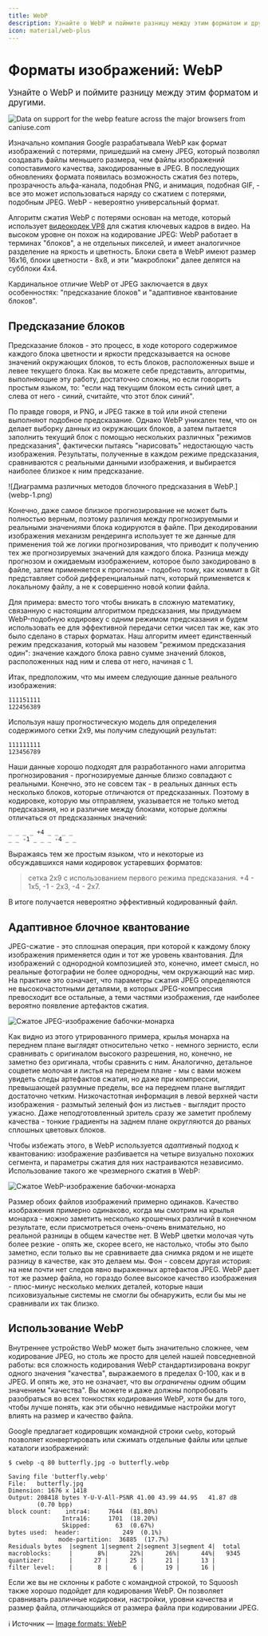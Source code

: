 ```yaml
---
title: WebP
description: Узнайте о WebP и поймите разницу между этим форматом и другими.
icon: material/web-plus
---
```


# Форматы изображений: WebP

<big>Узнайте о WebP и поймите разницу между этим форматом и другими.</big>

<p class="ciu_embed" data-feature="webp" data-periods="future_1,current,past_1,past_2" data-accessible-colours="false">
<picture>
<source type="image/webp" srcset="https://caniuse.bitsofco.de/image/webp.webp">
<source type="image/png" srcset="https://caniuse.bitsofco.de/image/webp.png">
<img src="https://caniuse.bitsofco.de/image/webp.jpg" alt="Data on support for the webp feature across the major browsers from caniuse.com">
</picture>
</p>

Изначально компания Google разрабатывала WebP как формат изображений с потерями, пришедший на смену JPEG, который позволял создавать файлы меньшего размера, чем файлы изображений сопоставимого качества, закодированные в JPEG. В последующих обновлениях формата появилась возможность сжатия без потерь, прозрачность альфа-канала, подобная PNG, и анимация, подобная GIF, - все это может использоваться наряду со сжатием с потерями, подобным JPEG. WebP - невероятно универсальный формат.

Алгоритм сжатия WebP с потерями основан на методе, который использует [видеокодек VP8](https://datatracker.ietf.org/doc/html/draft-bankoski-vp8-bitstream-01#page-7) для сжатия ключевых кадров в видео. На высоком уровне он похож на кодирование JPEG: WebP работает в терминах "блоков", а не отдельных пикселей, и имеет аналогичное разделение на яркость и цветность. Блоки света в WebP имеют размер 16x16, блоки цветности - 8x8, и эти "макроблоки" далее делятся на субблоки 4x4.

Кардинальное отличие WebP от JPEG заключается в двух особенностях: "предсказание блоков" и "адаптивное квантование блоков".

## Предсказание блоков

Предсказание блоков - это процесс, в ходе которого содержимое каждого блока цветности и яркости предсказывается на основе значений окружающих блоков, то есть блоков, расположенных выше и левее текущего блока. Как вы можете себе представить, алгоритмы, выполняющие эту работу, достаточно сложны, но если говорить простым языком, то: "если над текущим блоком есть синий цвет, а слева от него - синий, считайте, что этот блок синий".

По правде говоря, и PNG, и JPEG также в той или иной степени выполняют подобное предсказание. Однако WebP уникален тем, что он делает выборку данных из окружающих блоков, а затем пытается заполнить текущий блок с помощью нескольких различных "режимов предсказания", фактически пытаясь "нарисовать" недостающую часть изображения. Результаты, полученные в каждом режиме предсказания, сравниваются с реальными данными изображения, и выбирается наиболее близкое к ним предсказание.

<div style="background: #fff;" markdown>
![Диаграмма различных методов блочного предсказания в WebP.](webp-1.png)
</div>

Конечно, даже самое близкое прогнозирование не может быть полностью верным, поэтому различия между прогнозируемыми и реальными значениями блока кодируются в файле. При декодировании изображения механизм рендеринга использует те же данные для применения той же логики прогнозирования, что приводит к получению тех же прогнозируемых значений для каждого блока. Разница между прогнозом и ожидаемым изображением, которое было закодировано в файле, затем применяется к прогнозам - подобно тому, как коммит в Git представляет собой дифференциальный патч, который применяется к локальному файлу, а не к совершенно новой копии файла.

Для примера: вместо того чтобы вникать в сложную математику, связанную с настоящим алгоритмом предсказания, мы придумаем WebP-подобную кодировку с одним режимом предсказания и будем использовать ее для эффективной передачи сетки чисел так же, как это было сделано в старых форматах. Наш алгоритм имеет единственный режим предсказания, который мы назовем "режимом предсказания один": значение каждого блока равно сумме значений блоков, расположенных над ним и слева от него, начиная с 1.

Итак, предположим, что мы имеем следующие данные реального изображения:

```text
111151111
122456389
```

Используя нашу прогностическую модель для определения содержимого сетки 2x9, мы получим следующий результат:

```text
111111111
123456789
```

Наши данные хорошо подходят для разработанного нами алгоритма прогнозирования - прогнозируемые данные близко совпадают с реальными. Конечно, это не совсем так - в реальных данных есть несколько блоков, которые отличаются от предсказанных. Поэтому в кодировке, которую мы отправляем, указывается не только метод предсказания, но и различие между блоками, которые должны отличаться от предсказанных значений:

```text
_ _ _ _ +4 _ _ _ _
_ _ -1 _ _ _ -4 _ _
```

Выражаясь тем же простым языком, что и некоторые из обсуждавшихся нами кодировок устаревших форматов:

> сетка 2x9 с использованием первого режима предсказания. +4 - 1x5, -1 - 2x3, -4 - 2x7.

В итоге получается невероятно эффективный кодированный файл.

## Адаптивное блочное квантование

JPEG-сжатие - это сплошная операция, при которой к каждому блоку изображения применяется один и тот же уровень квантования. Для изображений с однородной композицией это, конечно, имеет смысл, но реальные фотографии не более однородны, чем окружающий нас мир. На практике это означает, что параметры сжатия JPEG определяются не высокочастотными деталями, в которых JPEG-компрессия превосходит все остальные, а теми частями изображения, где наиболее вероятно появление артефактов сжатия.

![Сжатое JPEG-изображение бабочки-монарха](webp-2.png)

Как видно из этого утрированного примера, крылья монарха на переднем плане выглядят относительно четко - немного зернисто, если сравнивать с оригиналом высокого разрешения, но, конечно, не заметно без оригинала, чтобы сравнить с ним. Аналогично, детальное соцветие молочая и листья на переднем плане - мы с вами можем увидеть следы артефактов сжатия, но даже при компрессии, превышающей разумные пределы, все на переднем плане выглядит достаточно четким. Низкочастотная информация в левой верхней части изображения - размытый зеленый фон из листьев - выглядит просто ужасно. Даже неподготовленный зритель сразу же заметит проблему качества - тонкие градиенты на заднем плане округляются до рваных сплошных цветовых блоков.

Чтобы избежать этого, в WebP используется _адаптивный_ подход к квантованию: изображение разбивается на четыре визуально похожих сегмента, и параметры сжатия для них настраиваются независимо. Использование такого же чрезмерного сжатия в WebP:

![Сжатое WebP-изображение бабочки-монарха](webp-3.png)

Размер обоих файлов изображений примерно одинаков. Качество изображения примерно одинаково, когда мы смотрим на крылья монарха - можно заметить несколько крошечных различий в конечном результате, если присмотреться очень-очень внимательно, но реальной разницы в общем качестве нет. В WebP цветки молочая чуть более резкие - опять же, скорее всего, не настолько, чтобы это было заметно, если только вы не сравниваете два снимка рядом и не ищете разницу в качестве, как это делаем мы. Фон - совсем другая история: на нем почти нет следов явно выраженных артефактов JPEG. WebP дает тот же размер файла, но гораздо более высокое качество изображения - плюс-минус несколько мелких деталей, которые наши психовизуальные системы не смогли бы обнаружить, если бы мы не сравнивали их так близко.

## Использование WebP

Внутреннее устройство WebP может быть значительно сложнее, чем кодирование JPEG, но столь же просто для целей нашей повседневной работы: вся сложность кодирования WebP стандартизирована вокруг одного значения "качества", выражаемого в пределах 0-100, как и в JPEG. И опять же, это не означает, что вы _ограничены_ одним общим значением "качества". Вы можете и даже должны попробовать разобраться во всех тонкостях кодирования WebP, хотя бы для того, чтобы лучше понять, как эти обычно невидимые настройки могут влиять на размер и качество файла.

Google предлагает кодировщик командной строки `cwebp`, который позволяет конвертировать или сжимать отдельные файлы или целые каталоги изображений:

```shell
$ cwebp -q 80 butterfly.jpg -o butterfly.webp

Saving file 'butterfly.webp'
File:  	butterfly.jpg
Dimension: 1676 x 1418
Output:	208418 bytes Y-U-V-All-PSNR 41.00 43.99 44.95   41.87 dB
       	(0.70 bpp)
block count:    intra4:     7644  (81.80%)
          	   Intra16:     1701  (18.20%)
          	   Skipped:       63  (0.67%)
bytes used:  header:            249  (0.1%)
         	  mode-partition:  36885  (17.7%)
Residuals bytes  |segment 1|segment 2|segment 3|segment 4|  total
macroblocks:     |       8%|      22%|      26%|      44%|   9345
quantizer:       |      27 |      25 |      21 |      13 |
filter level:    |       8 |       6 |      19 |      16 |
```

Если же вы не склонны к работе с командной строкой, то Squoosh также хорошо подойдет для кодирования WebP. Он позволяет сравнивать различные кодировки, настройки, уровни качества и размер файла, отличающийся от размера файла при кодировании JPEG.

:information_source: Источник &mdash; [Image formats: WebP](https://web.dev/learn/images/webp/)
